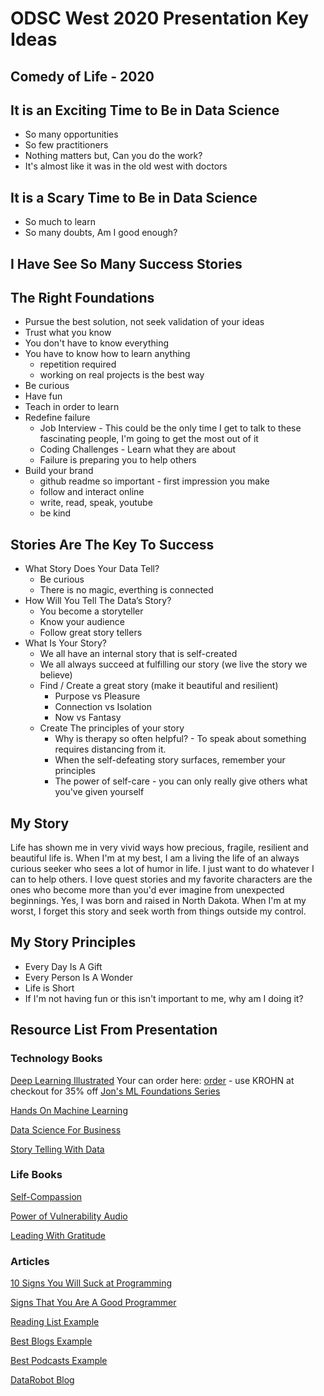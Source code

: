 # ODSC West 2020 Presentation Key Ideas

## Comedy of Life - 2020

## It is an Exciting Time to Be in Data Science
- So many opportunities
- So few practitioners
- Nothing matters but, Can you do the work?
- It's almost like it was in the old west with doctors

## It is a Scary Time to Be in Data Science
- So much to learn
- So many doubts, Am I good enough?

## I Have See So Many Success Stories

## The Right Foundations 
- Pursue the best solution, not seek validation of your ideas
- Trust what you know
- You don't have to know everything
- You have to know how to learn anything
  - repetition required
  - working on real projects is the best way 
- Be curious
- Have fun
- Teach in order to learn
- Redefine failure
  - Job Interview - This could be the only time I get to talk to these fascinating people, I'm going to get the most out of it
  - Coding Challenges - Learn what they are about
  - Failure is preparing you to help others
- Build your brand  
  - github readme so important - first impression you make
  - follow and interact online
  - write, read, speak, youtube
  - be kind 

## Stories Are The Key To Success 
- What Story Does Your Data Tell?
  - Be curious
  - There is no magic, everthing is connected
- How Will You Tell The Data’s Story?
  - You become a storyteller
  - Know your audience
  - Follow great story tellers
- What Is Your Story?  
  - We all have an internal story that is self-created
  - We all always succeed at fulfilling our story (we live the story we believe)
  - Find / Create a great story (make it beautiful and resilient)
    - Purpose vs Pleasure
    - Connection vs Isolation
    - Now vs Fantasy
  - Create The principles of your story
    - Why is therapy so often helpful? - To speak about something requires distancing from it.
    - When the self-defeating story surfaces, remember your principles
    - The power of self-care - you can only really give others what you've given yourself
  
## My Story

Life has shown me in very vivid ways how precious, fragile, resilient and beautiful life is.  When I'm at my best, I am a living the life of an always curious seeker who sees a lot of humor in life.  I just want to do whatever I can to help others.  I love quest stories and my favorite characters are the ones who become more than you'd ever imagine from unexpected beginnings.  Yes, I was born and raised in North Dakota.  When I'm at my worst, I forget this story and seek worth from things outside my control.

## My Story Principles
- Every Day Is A Gift
- Every Person Is A Wonder
- Life is Short
- If I'm not having fun or this isn't important to me, why am I doing it?



## Resource List From Presentation

### Technology Books

[Deep Learning Illustrated](https://www.amazon.com/Deep-Learning-Illustrated-Intelligence-Addison-Wesley-dp-0135116694/dp/0135116694/ref=mt_other?_encoding=UTF8&me=&qid=1604066464) Your can order here: [order](http://bit.ly/iTkrohn) - use KROHN at checkout for 35% off
[Jon's ML Foundations Series](https://github.com/jonkrohn/ML-foundations)

[Hands On Machine Learning](https://www.amazon.com/Hands-Machine-Learning-Scikit-Learn-TensorFlow/dp/1492032646/ref=pd_bxgy_img_2/146-3028129-9830702?_encoding=UTF8&pd_rd_i=1492032646&pd_rd_r=04689f33-dd74-4d05-8d67-59be6208b23d&pd_rd_w=9MyhG&pd_rd_wg=Nlpvg&pf_rd_p=ce6c479b-ef53-49a6-845b-bbbf35c28dd3&pf_rd_r=64M1ZG7EE7560XK2T3NQ&psc=1&refRID=64M1ZG7EE7560XK2T3NQ)

[Data Science For Business](https://www.amazon.com/Data-Science-Business-Data-Analytic-Thinking/dp/1449361323/ref=sr_1_3?crid=20KQI1PUZX14W&dchild=1&keywords=data+science+for+business&qid=1604067443&s=books&sprefix=data+science+%2Cstripbooks%2C183&sr=1-3)

[Story Telling With Data](https://www.amazon.com/Storytelling-Data-Visualization-Business-Professionals/dp/1119002257/ref=tmm_pap_swatch_0?_encoding=UTF8&qid=1604068983&sr=8-1-spons)

### Life Books 

[Self-Compassion](https://www.amazon.com/Self-Compassion-Proven-Power-Being-Yourself/dp/0061733512/ref=tmm_hrd_swatch_0?_encoding=UTF8&qid=1604067069&sr=1-3)

[Power of Vulnerability Audio](https://www.amazon.com/Power-Vulnerability-Teachings-audio-cd/dp/1604078588)

[Leading With Gratitude](https://www.amazon.com/Leading-Gratitude-Leadership-Practices-Extraordinary/dp/0062965786/ref=sr_1_7?dchild=1&keywords=gratitude&qid=1604068235&sr=8-7)

### Articles

[10 Signs You Will Suck at Programming](https://blog.usejournal.com/10-signs-you-will-suck-at-programming-5497a6a52c5c)

[Signs That You Are A Good Programmer](http://www.yacoset.com/Home/signs-that-you-re-a-good-programmer/)

[Reading List Example](https://towardsdatascience.com/a-non-technical-reading-list-for-data-science-d72451429a70)

[Best Blogs Example](https://towardsdatascience.com/best-data-science-blogs-to-follow-in-2020-d03044169eb4)

[Best Podcasts Example](https://towardsdatascience.com/top-20-podcasts-for-data-science-83dc9e07448e)

[DataRobot Blog](https://www.datarobot.com/blog/)
